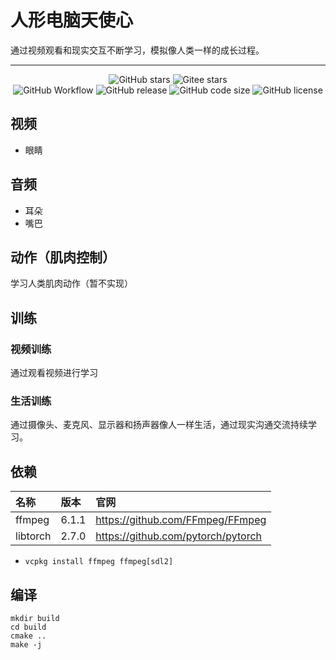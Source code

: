 # 人形电脑天使心

通过视频观看和现实交互不断学习，模拟像人类一样的成长过程。

----

<p align="center">
    <img alt="GitHub stars" src="https://img.shields.io/github/stars/acgist/chobits?style=flat-square&label=Github%20stars&color=crimson" />
    <img alt="Gitee  stars" src="https://img.shields.io/badge/dynamic/json?style=flat-square&label=Gitee%20stars&color=crimson&url=https://gitee.com/api/v5/repos/acgist/chobits&query=$.stargazers_count&cacheSeconds=3600" />
    <br />
    <img alt="GitHub Workflow"  src="https://img.shields.io/github/actions/workflow/status/acgist/chobits/build.yml?style=flat-square&branch=master" />
    <img alt="GitHub release"   src="https://img.shields.io/github/v/release/acgist/chobits?style=flat-square&color=orange" />
    <img alt="GitHub code size" src="https://img.shields.io/github/languages/code-size/acgist/chobits?style=flat-square&color=blue" />
    <img alt="GitHub license"   src="https://img.shields.io/github/license/acgist/chobits?style=flat-square&color=blue" />
</p>

## 视频

- 眼睛

## 音频

- 耳朵
- 嘴巴

## 动作（肌肉控制）

学习人类肌肉动作（暂不实现）

## 训练

### 视频训练

通过观看视频进行学习

### 生活训练

通过摄像头、麦克风、显示器和扬声器像人一样生活，通过现实沟通交流持续学习。

## 依赖

|名称|版本|官网|
|:--|:--|:--|
|ffmpeg|6.1.1|https://github.com/FFmpeg/FFmpeg|
|libtorch|2.7.0|https://github.com/pytorch/pytorch|

* `vcpkg install ffmpeg ffmpeg[sdl2]`

## 编译

```
mkdir build
cd build
cmake ..
make -j
```

